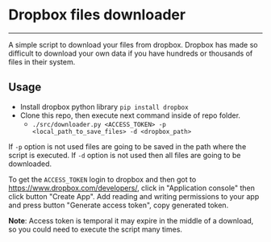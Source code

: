 # Dropbox files downloader
------

A simple script to download your files from dropbox. Dropbox has made so difficult to download your own data
if you have hundreds or thousands of files in their system.


## Usage

* Install dropbox python library `pip install dropbox`
* Clone this repo, then execute next command inside of repo folder.
  * `./src/downloader.py <ACCESS_TOKEN> -p <local_path_to_save_files> -d <dropbox_path>`

If `-p` option is not used files are going to be saved in the path where the script is executed.
If `-d` option is not used then all files are going to be downloaded.

To get the `ACCESS_TOKEN` login to dropbox and then got to https://www.dropbox.com/developers/,
click in "Application console" then click button "Create App".
Add reading and writing permissions to your app and press button "Generate access token", copy generated token.

**Note**: Access token is temporal it may expire in the middle of a download, so you could need to execute
the script many times.
 